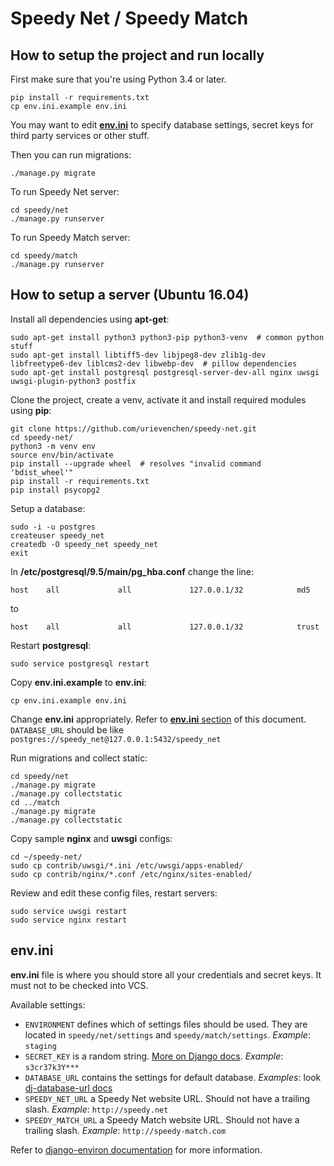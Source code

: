 # Speedy Net / Speedy Match

## How to setup the project and run locally

First make sure that you're using Python 3.4 or later.

    pip install -r requirements.txt
    cp env.ini.example env.ini
    
You may want to edit [**env.ini**](#envini) to specify database settings, secret keys for third party services or other stuff.

Then you can run migrations:
  
    ./manage.py migrate

To run Speedy Net server:

    cd speedy/net
    ./manage.py runserver

To run Speedy Match server:

    cd speedy/match
    ./manage.py runserver

## How to setup a server (Ubuntu 16.04)

Install all dependencies using **apt-get**:
 
    sudo apt-get install python3 python3-pip python3-venv  # common python stuff
    sudo apt-get install libtiff5-dev libjpeg8-dev zlib1g-dev libfreetype6-dev liblcms2-dev libwebp-dev  # pillow dependencies
    sudo apt-get install postgresql postgresql-server-dev-all nginx uwsgi uwsgi-plugin-python3 postfix
    
    
Clone the project, create a venv, activate it and install required modules using **pip**:
    
    git clone https://github.com/urievenchen/speedy-net.git
    cd speedy-net/
    python3 -m venv env
    source env/bin/activate
    pip install --upgrade wheel  # resolves "invalid command 'bdist_wheel'"
    pip install -r requirements.txt
    pip install psycopg2

Setup a database:

    sudo -i -u postgres
    createuser speedy_net
    createdb -O speedy_net speedy_net
    exit
    
In **/etc/postgresql/9.5/main/pg_hba.conf** change the line:

    host    all             all             127.0.0.1/32            md5

to

    host    all             all             127.0.0.1/32            trust

Restart **postgresql**:

    sudo service postgresql restart

Copy **env.ini.example** to **env.ini**:

    cp env.ini.example env.ini
    
Change **env.ini** appropriately. Refer to [**env.ini** section](#envini) of this document. `DATABASE_URL` should be like `postgres://speedy_net@127.0.0.1:5432/speedy_net`

Run migrations and collect static:

    cd speedy/net
    ./manage.py migrate
    ./manage.py collectstatic
    cd ../match
    ./manage.py migrate
    ./manage.py collectstatic

Copy sample **nginx** and **uwsgi** configs:
 
    cd ~/speedy-net/
    sudo cp contrib/uwsgi/*.ini /etc/uwsgi/apps-enabled/
    sudo cp contrib/nginx/*.conf /etc/nginx/sites-enabled/
    
Review and edit these config files, restart servers:

    sudo service uwsgi restart
    sudo service nginx restart


## env.ini

**env.ini** file is where you should store all your credentials and secret keys. It must not to be checked into VCS.

Available settings:

* `ENVIRONMENT` defines which of settings files should be used. They are located in `speedy/net/settings` and `speedy/match/settings`. *Example*: `staging`
* `SECRET_KEY` is a random string. [More on Django docs](https://docs.djangoproject.com/en/1.9/ref/settings/#secret-key). *Example*: `s3cr37k3Y***`
* `DATABASE_URL` contains the settings for default database. *Examples*: look [dj-database-url docs](https://github.com/kennethreitz/dj-database-url#url-schema)
* `SPEEDY_NET_URL` a Speedy Net website URL. Should not have a trailing slash. *Example*: `http://speedy.net`
* `SPEEDY_MATCH_URL` a Speedy Match website URL. Should not have a trailing slash. *Example*: `http://speedy-match.com`

Refer to [django-environ documentation](https://django-environ.readthedocs.io/en/latest/) for more information.
